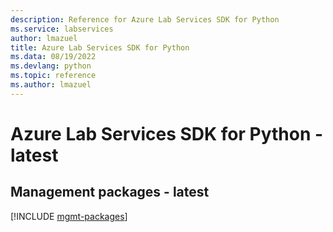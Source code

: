```yaml
---
description: Reference for Azure Lab Services SDK for Python
ms.service: labservices
author: lmazuel
title: Azure Lab Services SDK for Python
ms.data: 08/19/2022
ms.devlang: python
ms.topic: reference
ms.author: lmazuel
---
```

# Azure Lab Services SDK for Python - latest

## Management packages - latest
[!INCLUDE [mgmt-packages](lab-services-mgmt-index.md)]